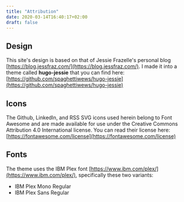 ```yaml
---
title: "Attribution"
date: 2020-03-14T16:40:17+02:00
draft: false
---
```


## Design

This site's design is based on that of Jessie Frazelle's personal blog [https://blog.jessfraz.com/](https://blog.jessfraz.com/). I made it into a theme called **hugo-jessie** that you can find here: [https://github.com/spaghettiwews/hugo-jessie](https://github.com/spaghettiwews/hugo-jessie)

## Icons

The Github, LinkedIn, and RSS SVG icons used herein belong to Font Awesome and are made available for use under the Creative Commons Attribution 4.0 International license. You can read their license here: [https://fontawesome.com/license](https://fontawesome.com/license)

## Fonts

The theme uses the IBM Plex font [https://www.ibm.com/plex/](https://www.ibm.com/plex/), specifically these two variants:

- IBM Plex Mono Regular
- IBM Plex Sans Regular
